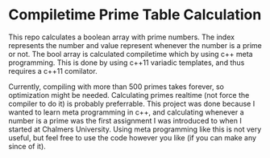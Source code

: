 Compiletime Prime Table Calculation
===================================

This repo calculates a boolean array with prime numbers. The index represents the number and value represent whenever the number is a prime or not.
The bool array is calculated compiletime which by using c++ meta programming. This is done by using c++11 variadic templates, and thus requires a 
c++11 comilator.


Currently, compiling with more than 500 primes takes forever, so optimization might be needed. Calculating primes realtime (not force the compiler to do it) is probably preferrable. This project was done because I wanted to learn meta programming in c++, and calculating whenever a number is a prime was the first assignment I was introduced to when I started at Chalmers University. Using meta programming like this is not very useful, but feel free to use the code however you like (if you can make any since of it).
